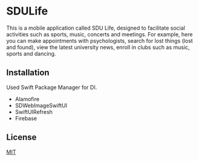 # SDULife

This is a mobile application called SDU Life, designed to facilitate social activities such as sports, music, concerts and meetings. For example, here you can make appointments with psychologists, search for lost things (lost and found), view the latest university news, enroll in clubs such as music, sports and dancing.

## Installation

Used Swift Package Manager for DI.
 - Alamofire
 - SDWebImageSwiftUI
 - SwiftUIRefresh
 - Firebase


## License
[MIT](https://choosealicense.com/licenses/mit/)
